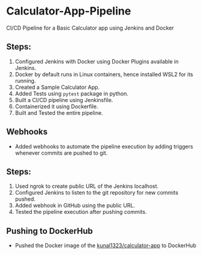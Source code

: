 # Calculator-App-Pipeline

CI/CD Pipeline for a Basic Calculator app using Jenkins and Docker

## Steps:

1. Configured Jenkins with Docker using Docker Plugins available in Jenkins.
2. Docker by default runs in Linux containers, hence installed WSL2 for its running.
3. Created a Sample Calculator App.
4. Added Tests using `pytest` package in python.
5. Built a CI/CD pipeline using Jenkinsfile.
6. Containerized it using Dockerfile.
7. Built and Tested the entire pipeline.

## Webhooks

-   Added webhooks to automate the pipeline execution by adding triggers whenever commits are pushed to git.

## Steps:

1. Used ngrok to create public URL of the Jenkins localhost.
2. Configured Jenkins to listen to the git repository for new commits pushed.
3. Added webhook in GitHub using the public URL.
4. Tested the pipeline execution after pushing commits.

## Pushing to DockerHub

-   Pushed the Docker image of the [kunal1323/calculator-app](https://hub.docker.com/r/kunal1323/calculator-app) to DockerHub
